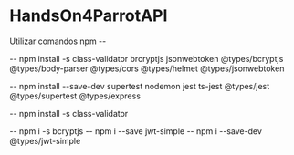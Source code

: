# HandsOn4ParrotAPI
 

 Utilizar comandos npm --

 -- npm install -s class-validator brcryptjs jsonwebtoken @types/bcryptjs @types/body-parser @types/cors @types/helmet @types/jsonwebtoken

-- npm install --save-dev supertest nodemon jest ts-jest @types/jest @types/supertest @types/express

-- npm install -s class-validator

-- npm i -s bcryptjs
-- npm i --save jwt-simple 
-- npm i --save-dev @types/jwt-simple